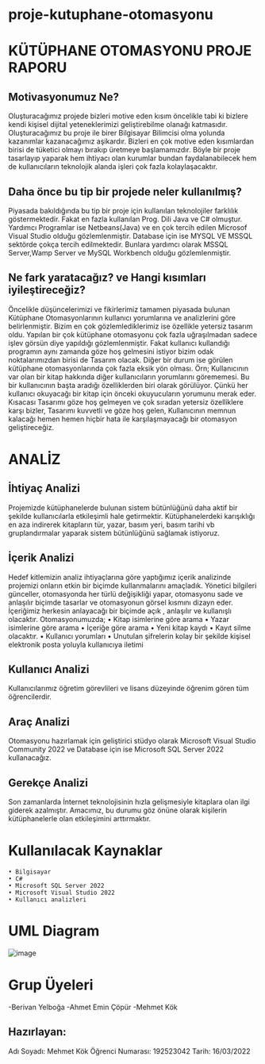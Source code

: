 # proje-kutuphane-otomasyonu
# KÜTÜPHANE OTOMASYONU PROJE RAPORU

## Motivasyonumuz Ne?
Oluşturacağımız projede bizleri motive eden kısım öncelikle tabi ki bizlere kendi kişisel dijital yeteneklerimizi geliştirebilme olanağı katmasıdır. Oluşturacağımız bu proje ile birer Bilgisayar Bilimcisi olma yolunda kazanımlar kazanacağımız aşikardır. Bizleri en çok motive eden kısımlardan birisi de tüketici olmayı bırakıp üretmeye başlamamızdır. Böyle bir proje tasarlayıp yaparak hem ihtiyacı olan kurumlar bundan faydalanabilecek hem de kullanıcıların teknolojik alanda işleri çok fazla kolaylaşacaktır.
## Daha önce bu tip bir projede neler kullanılmış?
Piyasada bakıldığında bu tip bir proje için kullanılan teknolojiler farklılık göstermektedir. Fakat en fazla kullanılan Prog. Dili Java ve C# olmuştur. Yardımcı Programlar ise Netbeans(Java) ve en çok tercih edilen Microsof Visual Studio olduğu gözlemlenmiştir. Database için ise MYSQL VE MSSQL sektörde çokça tercih edilmektedir. Bunlara yardımcı olarak MSSQL Server,Wamp Server ve MySQL Workbench olduğu gözlemlenmiştir.

## Ne fark yaratacağız?  ve Hangi kısımları iyileştireceğiz?
Öncelikle düşüncelerimizi ve fikirlerimiz tamamen piyasada bulunan Kütüphane Otomasyonlarının kullanıcı yorumlarına ve analizlerini göre belirlenmiştir. Bizim en çok gözlemlediklerimiz ise özellikle yetersiz tasarım oldu. Yapılan bir çok kütüphane otomasyonu çok fazla uğraşılmadan sadece işlev görsün diye yapıldığı gözlemlenmiştir. Fakat kullanıcı kullandığı programın aynı zamanda göze hoş gelmesini istiyor bizim odak noktalarımızdan birisi de Tasarım olacak. Diğer bir durum ise görülen kütüphane otomasyonlarında çok fazla eksik yön olması. Örn; Kullanıcının var olan bir kitap hakkında diğer kullanıcıların yorumlarını görememesi. Bu bir kullanıcının başta aradığı özelliklerden biri olarak görülüyor. Çünkü her kullanıcı okuyacağı bir kitap için önceki okuyucuların yorumunu merak eder. Kısacası Tasarımı göze hoş gelmeyen ve çok sıradan yetersiz özelliklere karşı bizler, Tasarımı kuvvetli ve göze hoş gelen, Kullanıcının memnun kalacağı hemen hemen hiçbir hata ile karşılaşmayacağı bir otomasyon geliştireceğiz.





# ANALİZ

## İhtiyaç Analizi
Projemizde kütüphanelerde bulunan sistem bütünlüğünü daha aktif bir şekilde kullanıcılarla etkileşimli hale getirmektir. Kütüphanelerdeki karışıklığı en aza indirerek kitapların tür, yazar, basım yeri, basım tarihi vb gruplandırmalar yaparak sistem bütünlüğünü sağlamak istiyoruz.

## İçerik Analizi 
Hedef kitlemizin analiz ihtiyaçlarına göre yaptığımız içerik analizinde projemizi onların etkin bir biçimde kullanmalarını amaçladık. Yönetici bilgileri günceller, otomasyonda her türlü değişikliği yapar, otomasyonu sade ve anlaşılır biçimde tasarlar ve otomasyonun görsel kısmını dizayn eder. İçeriğimiz herkesin anlayacağı bir biçimde açık , anlaşılır ve kullanışlı olacaktır.  Otomasyonumuzda;
    • Kitap isimlerine göre arama
    • Yazar isimlerine göre arama
    • İçeriğe göre arama
    • Yeni kitap kaydı
    • Kayıt silme olacaktır. 
    • Kullanıcı yorumları
    • Unutulan şifrelerin kolay bir şekilde kişisel elektronik posta yoluyla kullanıcıya iletimi
      
      
## Kullanıcı Analizi
Kullanıcılarımız öğretim görevlileri ve lisans düzeyinde öğrenim gören tüm öğrencilerdir.

## Araç Analizi
Otomasyonu hazırlamak için  geliştirici stüdyo olarak Microsoft Visual Studio Community 2022 ve Database için ise Microsoft SQL Server 2022 kullanacağız.

## Gerekçe Analizi
Son zamanlarda İnternet teknolojisinin hızla gelişmesiyle kitaplara olan ilgi giderek azalmıştır. Amacımız, bu durumu göz önüne olarak kişilerin kütüphanelerle olan etkileşimini arttırmaktır.

# Kullanılacak Kaynaklar
    • Bilgisayar
    • C#
    • Microsoft SQL Server 2022
    • Microsoft Visual Studio 2022
    • Kullanıcı analizleri
    
 # UML Diagram   
    
![image](https://user-images.githubusercontent.com/72562646/158817972-a343c7ba-fb11-4c74-b9df-f0fd90298036.png)





# Grup Üyeleri
-Berivan Yelboğa
-Ahmet Emin Çöpür
-Mehmet Kök




## Hazırlayan: 
Adı Soyadı: Mehmet Kök
Öğrenci Numarası: 192523042
Tarih: 16/03/2022









